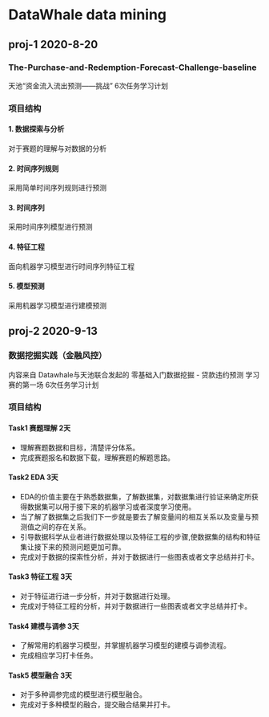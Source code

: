 # DataWhale data mining
## proj-1   2020-8-20
### The-Purchase-and-Redemption-Forecast-Challenge-baseline
天池“资金流入流出预测——挑战” 
6次任务学习计划
### 项目结构
#### 1. 数据探索与分析 
对于赛题的理解与对数据的分析
#### 2. 时间序列规则 
采用简单时间序列规则进行预测
#### 3. 时间序列 
采用时间序列模型进行预测
#### 4. 特征工程 
面向机器学习模型进行时间序列特征工程
#### 5. 模型预测 
采用机器学习模型进行建模预测


## proj-2   2020-9-13
### 数据挖掘实践（金融风控）
内容来自 Datawhale与天池联合发起的 零基础入门数据挖掘 - 贷款违约预测 学习赛的第一场
6次任务学习计划
### 项目结构
#### Task1 赛题理解 2天
- 理解赛题数据和目标，清楚评分体系。
- 完成赛题报名和数据下载，理解赛题的解题思路。
#### Task2 EDA 3天
- EDA的价值主要在于熟悉数据集，了解数据集，对数据集进行验证来确定所获得数据集可以用于接下来的机器学习或者深度学习使用。
- 当了解了数据集之后我们下一步就是要去了解变量间的相互关系以及变量与预测值之间的存在关系。
- 引导数据科学从业者进行数据处理以及特征工程的步骤,使数据集的结构和特征集让接下来的预测问题更加可靠。
- 完成对于数据的探索性分析，并对于数据进行一些图表或者文字总结并打卡。
#### Task3 特征工程 3天
- 对于特征进行进一步分析，并对于数据进行处理。
- 完成对于特征工程的分析，并对于数据进行一些图表或者文字总结并打卡。
#### Task4 建模与调参 3天
- 了解常用的机器学习模型，并掌握机器学习模型的建模与调参流程。
- 完成相应学习打卡任务。
#### Task5 模型融合 3天
- 对于多种调参完成的模型进行模型融合。
- 完成对于多种模型的融合，提交融合结果并打卡。